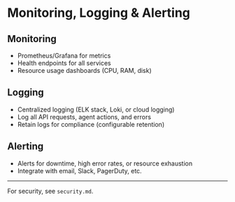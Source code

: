 # Monitoring, Logging & Alerting

## Monitoring

- Prometheus/Grafana for metrics
- Health endpoints for all services
- Resource usage dashboards (CPU, RAM, disk)

## Logging

- Centralized logging (ELK stack, Loki, or cloud logging)
- Log all API requests, agent actions, and errors
- Retain logs for compliance (configurable retention)

## Alerting

- Alerts for downtime, high error rates, or resource exhaustion
- Integrate with email, Slack, PagerDuty, etc.

---

For security, see `security.md`.
